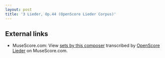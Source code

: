 ```yaml
---
layout: post
title: '3 Lieder, Op.44 (OpenScore Lieder Corpus)'
---
```


## External links

- MuseScore.com: View [sets by this composer] transcribed by [OpenScore Lieder] on MuseScore.com.

[sets by this composer]: https://musescore.com/openscore-lieder-corpus/sets/5107692
[OpenScore Lieder]: https://musescore.com/openscore-lieder-corpus

